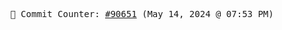 <p align="center">
    <samp>
        📮 Commit Counter: <a href="https://github.com/Javascript-void0/Javascript-void0/commits/main">#90651</a> (May 14, 2024 @ 07:53 PM)
    </samp>
</p>